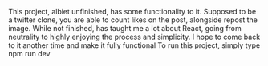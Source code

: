 This project, albiet unfinished, has some functionality to it. Supposed to be a twitter clone, you are able to count likes on the post, alongside repost the image. 
While not finished, has taught me a lot about React, going from neutrality to highly enjoying the process and simplicity. I hope to come back to it another time and make it fully functional
To run this project, simply type npm run dev
